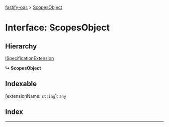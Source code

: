 [fastify-oas](../README.md) > [ScopesObject](../interfaces/scopesobject.md)

# Interface: ScopesObject

## Hierarchy

 [ISpecificationExtension](ispecificationextension.md)

**↳ ScopesObject**

## Indexable

\[extensionName: `string`\]:&nbsp;`any`
## Index

---

